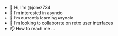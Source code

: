 - 👋 Hi, I’m @jonez734
- 👀 I’m interested in asyncio
- 🌱 I’m currently learning asyncio
- 💞️ I’m looking to collaborate on retro user interfaces
- 📫 How to reach me ...

<!---
jonez734/jonez734 is a ✨ special ✨ repository because its `README.md` (this file) appears on your GitHub profile.
You can click the Preview link to take a look at your changes.
--->

